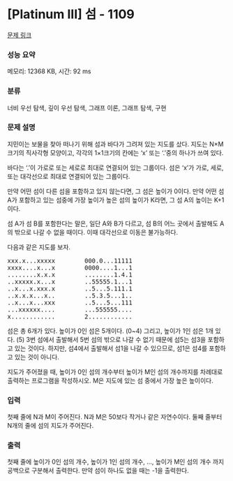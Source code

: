 # [Platinum III] 섬 - 1109 

[문제 링크](https://www.acmicpc.net/problem/1109) 

### 성능 요약

메모리: 12368 KB, 시간: 92 ms

### 분류

너비 우선 탐색, 깊이 우선 탐색, 그래프 이론, 그래프 탐색, 구현

### 문제 설명

<p>지민이는 보물을 찾아 떠나기 위해 섬과 바다가 그려져 있는 지도를 샀다. 지도는 N×M 크기의 직사각형 모양이고, 각각의 1×1크기의 칸에는 ‘x’ 또는 ‘.’중의 하나가 쓰여 있다.</p>

<p>바다는 ‘.’이 가로로 또는 세로로 최대로 연결되어 있는 그룹이다. 섬은 ‘x’가 가로, 세로, 또는 대각선으로 최대로 연결되어 있는 그룹이다.</p>

<p>만약 어떤 섬이 다른 섬을 포함하고 있지 않는다면, 그 섬은 높이가 0이다. 만약 어떤 섬A가 포함하고 있는 섬중에 가장 높이가 높은 섬의 높이가 K라면, 그 섬 A의 높이는 K+1이다.</p>

<p>섬 A가 섬 B를 포함한다는 말은, 일단 A와 B가 다르고, 섬 B의 어느 곳에서 출발해도 A의 밖으로 나갈 수 없을 때이다. 이때 대각선으로 이동은 불가능하다.</p>

<p>다음과 같은 지도를 보자.</p>

<pre>xxx.x...xxxxx        000.0...11111
xxxx....x...x        0000....1...1
........x.x.x        ........1.4.1
..xxxxx.x...x        ..55555.1...1
..x...x.xxx.x        ..5...5.111.1
..x.x.x...x..        ..5.3.5...1..
..x...x...xxx        ..5...5...111
...xxxxxx....        ...555555....
x............        2............</pre>

<p>섬은 총 6개가 있다. 높이가 0인 섬은 5개이다. (0~4) 그리고, 높이가 1인 섬은 1개 있다. (5) 3번 섬에서 출발해서 5번 섬의 밖으로 나갈 수 없기 때문에 섬5는 섬3을 포함하고 있는 것이다. 하지만, 섬4에서 출발해서 섬1을 나갈 수 있으므로, 섬1은 섬4를 포함하고 있는 것이 아니다.</p>

<p>지도가 주어졌을 때, 높이가 0인 섬의 개수부터 높이가 M인 섬의 개수까지를 차례대로 출력하는 프로그램을 작성하시오. M은 지도에 있는 섬 중에서 가장 높은 높이이다.</p>

### 입력 

 <p>첫째 줄에 N과 M이 주어진다. N과 M은 50보다 작거나 같은 자연수이다. 둘째 줄부터 N개의 줄에 섬의 지도가 주어진다.</p>

### 출력 

 <p>첫째 줄에 높이가 0인 섬의 개수, 높이가 1인 섬의 개수, …, 높이가 M인 섬의 개수 까지 공백으로 구분해서 출력한다. 만약 섬이 하나도 없을 때는 -1을 출력한다.</p>

